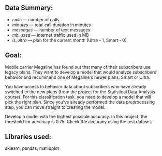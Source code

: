 ## Data Summary:

- *сalls* — number of calls
- *minutes* — total call duration in minutes
- *messages* — number of text messages
- *mb_used* — Internet traffic used in MB
- *is_ultra* — plan for the current month (Ultra - 1, Smart - 0)

## Goal:

Mobile carrier Megaline has found out that many of their subscribers use legacy plans. They want to develop a model that would analyze subscribers' behavior and recommend one of Megaline's newer plans: Smart or Ultra.

You have access to behavior data about subscribers who have already switched to the new plans (from the project for the Statistical Data Analysis course). For this classification task, you need to develop a model that will pick the right plan. Since you’ve already performed the data preprocessing step, you can move straight to creating the model.

Develop a model with the highest possible accuracy. In this project, the threshold for accuracy is 0.75. Check the accuracy using the test dataset.

## Libraries used:

sklearn, pandas, matlibplot